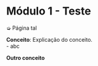 # Módulo 1 - Teste

➭ Página tal

**Conceito**: Explicação do conceito.
<br>- abc

**Outro conceito**

